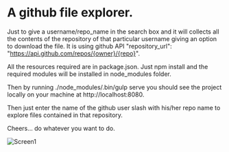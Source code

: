 # A github file explorer.

  Just to give a username/repo_name in the search box and it will 
  collects all the contents of the repository of that particular username giving an option 
  to download the file.
  It is using github API "repository_url": "https://api.github.com/repos/{owner}/{repo}".
  
  All the resources required are in package.json.
  Just npm install and the required modules will be installed in node_modules folder. 
  
  Then by running ./node_modules/.bin/gulp serve 
  you should see the project locally on your machine at http://localhost:8080.
  
  Then just enter the name of the github user slash with his/her repo name to explore files contained in that repository.
  
  Cheers... do whatever you want to do.
  
  ![Screen1](../master/img/g1.jpg)

  
  
